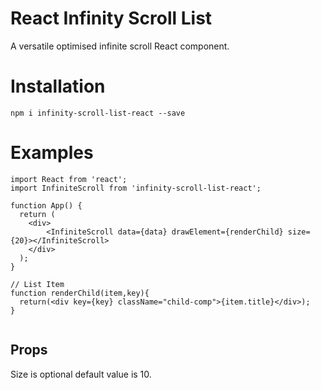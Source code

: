 # React Infinity Scroll List

A versatile optimised infinite scroll React component.


# Installation

`npm i infinity-scroll-list-react --save`


# Examples
```
import React from 'react';
import InfiniteScroll from 'infinity-scroll-list-react';

function App() {
  return (
    <div>
        <InfiniteScroll data={data} drawElement={renderChild} size={20}></InfiniteScroll>
    </div>
  );
}

// List Item
function renderChild(item,key){
  return(<div key={key} className="child-comp">{item.title}</div>);
}


```

## Props
 
Size is optional default value is 10.
